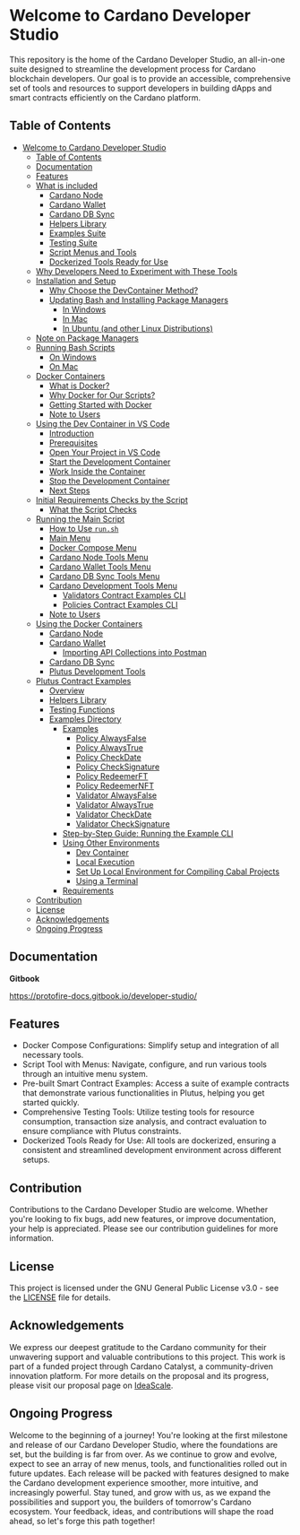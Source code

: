 # Welcome to Cardano Developer Studio
This repository is the home of the Cardano Developer Studio, an all-in-one suite designed to streamline the development process for Cardano blockchain developers. Our goal is to provide an accessible, comprehensive set of tools and resources to support developers in building dApps and smart contracts efficiently on the Cardano platform.

## Table of Contents
- [Welcome to Cardano Developer Studio](#welcome-to-cardano-developer-studio)
   - [Table of Contents](#table-of-contents)
   - [Documentation](#documentation)
   - [Features](#features)
   - [What is included](./docs/README_INCLUDED.md#what-is-included)
      - [Cardano Node](./docs/README_INCLUDED.md#cardano-node)
      - [Cardano Wallet](./docs/README_INCLUDED.md#cardano-wallet)
      - [Cardano DB Sync](./docs/README_INCLUDED.md#cardano-db-sync)
      - [Helpers Library](./docs/README_INCLUDED.md#helpers-library)
      - [Examples Suite](./docs/README_INCLUDED.md#example-suite)
      - [Testing Suite](./docs/README_INCLUDED.md#testing-suite)
      - [Script Menus and Tools](./docs/README_INCLUDED.md#script-menus-and-tools)
      - [Dockerized Tools Ready for Use](./docs/README_INCLUDED.md#dockerized-tools-ready-for-use)
   - [Why Developers Need to Experiment with These Tools](./docs/README_INCLUDED.md#why-developers-need-to-experiment-with-these-tools)
   - [Installation and Setup](./docs/README_INSTALLATION.md)
      - [Why Choose the DevContainer Method?](./docs/README_INSTALLATION.md#why-choose-the-devcontainer-method)
      - [Updating Bash and Installing Package Managers](./docs/README_INSTALLATION.md#updating-bash-and-installing-package-managers)
         - [In Windows](./docs/README_INSTALLATION.md#in-windows)
         - [In Mac](./docs/README_INSTALLATION.md#in-mac)
         - [In Ubuntu (and other Linux Distributions)](./docs/README_INSTALLATION.md#in-ubuntu-and-other-linux-distributions)
   - [Note on Package Managers](./docs/README_INSTALLATION.md#note-on-package-managers)
   - [Running Bash Scripts](./docs/README_INSTALLATION.md#running-bash-scripts)
      - [On Windows](./docs/README_INSTALLATION.md#on-windows)
      - [On Mac](./docs/README_INSTALLATION.md#on-mac)
   - [Docker Containers](./docs/README_DOCKER.md)
      - [What is Docker?](./docs/README_DOCKER.md#what-is-docker)
      - [Why Docker for Our Scripts?](./docs/README_DOCKER.md#why-docker-for-our-scripts)
      - [Getting Started with Docker](./docs/README_DOCKER.md#getting-started-with-docker)
      - [Note to Users](./docs/README_DOCKER.md#note-to-users)
   - [Using the Dev Container in VS Code](./docs/README_VSCODE.md)
      - [Introduction](./docs/README_VSCODE.md#introduction)
      - [Prerequisites](./docs/README_VSCODE.md#prerequisites)
      - [Open Your Project in VS Code](./docs/README_VSCODE.md#open-your-project-in-vs-code)
      - [Start the Development Container](./docs/README_VSCODE.md#start-the-development-container)
      - [Work Inside the Container](./docs/README_VSCODE.md#work-inside-the-container)
      - [Stop the Development Container](./docs/README_VSCODE.md#stop-the-development-container)
      - [Next Steps](./docs/README_VSCODE.md#next-steps)
   - [Initial Requirements Checks by the Script](./docs/README_VSCODE.md#initial-requirements-checks-by-the-script)
      - [What the Script Checks](./docs/README_VSCODE.md#what-the-script-checks)
   - [Running the Main Script](./docs/README_SCRIPT.md)
      - [How to Use `run.sh`](./docs/README_SCRIPT.md#how-to-use-runsh)
      - [Main Menu](./docs/README_SCRIPT.md#main-menu)
      - [Docker Compose Menu](./docs/README_SCRIPT.md#docker-compose-menu)
      - [Cardano Node Tools Menu](./docs/README_SCRIPT.md#cardano-node-tools-menu)
      - [Cardano Wallet Tools Menu](./docs/README_SCRIPT.md#cardano-wallet-tools-menu)
      - [Cardano DB Sync Tools Menu](./docs/README_SCRIPT.md#cardano-db-sync-tools-menu)
      - [Cardano Development Tools Menu](./docs/README_SCRIPT.md#cardano-development-tools-menu)
         - [Validators Contract Examples CLI](./docs/README_SCRIPT.md#validators-contract-examples-cli)
         - [Policies Contract Examples CLI](./docs/README_SCRIPT.md#policies-contract-examples-cli)
      - [Note to Users](./docs/README_SCRIPT.md#note-to-users-1)
   - [Using the Docker Containers](./docs/README_CONTAINERS.md)
      - [Cardano Node](./docs/README_CONTAINERS.md#cardano-node)
      - [Cardano Wallet](./docs/README_CONTAINERS.md#cardano-wallet)
         - [Importing API Collections into Postman](./docs/README_CONTAINERS.md#importing-api-collections-into-postman)
      - [Cardano DB Sync](./docs/README_CONTAINERS.md#cardano-db-sync) 
      - [Plutus Development Tools](./docs/README_CONTAINERS.md#plutus-development-toolkit)
   - [Plutus Contract Examples](./examples/README.md)
      - [Overview](./examples/README.md#overview)
      - [Helpers Library](./examples/README.md#helpers-library)
      - [Testing Functions](./examples/README.md#testing-functions)
      - [Examples Directory](./examples/README.md#examples-directory)
         - [Examples](./examples/README.md#examples)
             - [Policy AlwaysFalse](./examples/README.md#policy-alwaysfalse)
             - [Policy AlwaysTrue](./examples/README.md#policy-alwaystrue)
             - [Policy CheckDate](./examples/README.md#policy-checkdate)
             - [Policy CheckSignature](./examples/README.md#policy-checksignature)
             - [Policy RedeemerFT](./examples/README.md#policy-redeemerft)
             - [Policy RedeemerNFT](./examples/README.md#policy-redeemernft)
             - [Validator AlwaysFalse](./examples/README.md#validator-alwaysfalse)
             - [Validator AlwaysTrue](./examples/README.md#validator-alwaystrue)
             - [Validator CheckDate](./examples/README.md#validator-checkdate)
             - [Validator CheckSignature](./examples/README.md#validator-checksignature)
         - [Step-by-Step Guide: Running the Example CLI](./examples/README.md#step-by-step-guide-running-the-example-cli)
         - [Using Other Environments](./examples/README.md#using-other-environments)
           - [Dev Container](./examples/README.md#dev-container)
           - [Local Execution](./examples/README.md#local-execution)
           - [Set Up Local Environment for Compiling Cabal Projects](./examples/README.md#set-up-local-environment-for-compiling-cabal-projects)
           - [Using a Terminal](./examples/README.md#using-a-terminal)
         - [Requirements](#requirements)
   - [Contribution](#contribution)
   - [License](#license)
   - [Acknowledgements](#acknowledgements)
   - [Ongoing Progress](#ongoing-progress)

## Documentation
**Gitbook**

https://protofire-docs.gitbook.io/developer-studio/

## Features

- Docker Compose Configurations: Simplify setup and integration of all necessary tools.
- Script Tool with Menus: Navigate, configure, and run various tools through an intuitive menu system.
- Pre-built Smart Contract Examples: Access a suite of example contracts that demonstrate various functionalities in Plutus, helping you get started quickly.
- Comprehensive Testing Tools: Utilize testing tools for resource consumption, transaction size analysis, and contract evaluation to ensure compliance with Plutus constraints.
- Dockerized Tools Ready for Use: All tools are dockerized, ensuring a consistent and streamlined development environment across different setups.

## Contribution

Contributions to the Cardano Developer Studio are welcome. Whether you're looking to fix bugs, add new features, or improve documentation, your help is appreciated. Please see our contribution guidelines for more information.

## License

This project is licensed under the GNU General Public License v3.0 - see the [LICENSE](LICENSE) file for details.

## Acknowledgements

We express our deepest gratitude to the Cardano community for their unwavering support and valuable contributions to this project. This work is part of a funded project through Cardano Catalyst, a community-driven innovation platform. For more details on the proposal and its progress, please visit our proposal page on [IdeaScale](https://cardano.ideascale.com/c/idea/110047).

## Ongoing Progress

Welcome to the beginning of a journey! You're looking at the first milestone and release of our Cardano Developer Studio, where the foundations are set, but the building is far from over. As we continue to grow and evolve, expect to see an array of new menus, tools, and functionalities rolled out in future updates. Each release will be packed with features designed to make the Cardano development experience smoother, more intuitive, and increasingly powerful. Stay tuned, and grow with us, as we expand the possibilities and support you, the builders of tomorrow's Cardano ecosystem. Your feedback, ideas, and contributions will shape the road ahead, so let's forge this path together!
